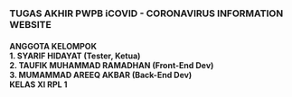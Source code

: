 <h3> TUGAS AKHIR PWPB iCOVID - CORONAVIRUS INFORMATION WEBSITE</h3>
<h4>ANGGOTA KELOMPOK</4><br>
1. SYARIF HIDAYAT (Tester, Ketua)<br>
2. TAUFIK MUHAMMAD RAMADHAN (Front-End Dev)<br>
3. MUMAMMAD AREEQ AKBAR (Back-End Dev)<br>
KELAS XI RPL 1
